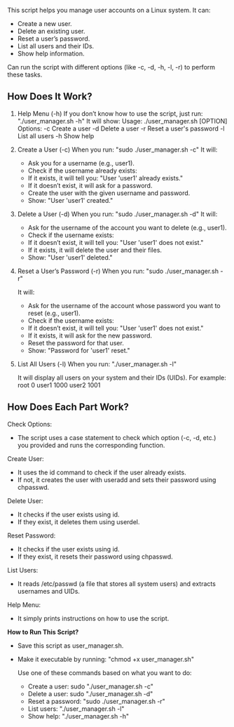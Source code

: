This script helps you manage user accounts on a Linux system. It can:
 - Create a new user.
 - Delete an existing user.
 - Reset a user’s password.
 - List all users and their IDs.
 - Show help information.

Can run the script with different options (like -c, -d, -h, -l, -r) to perform these tasks.

## How Does It Work?
  1. Help Menu (-h)
      If you don’t know how to use the script, just run: "./user_manager.sh -h"
    It will show:
      Usage: ./user_manager.sh [OPTION]
      Options:
      -c  Create a user
      -d  Delete a user
      -r  Reset a user's password
      -l  List all users
      -h  Show help


  2. Create a User (-c)
        When you run: "sudo ./user_manager.sh -c"
     It will:
     -   Ask you for a username (e.g., user1).
     -   Check if the username already exists:
     -   If it exists, it will tell you: "User 'user1' already exists."
     -   If it doesn’t exist, it will ask for a password.
     -   Create the user with the given username and password.
     -   Show: "User 'user1' created."

  3. Delete a User (-d)
        When you run: "sudo ./user_manager.sh -d"
     It will:
     -   Ask for the username of the account you want to delete (e.g., user1).
     -   Check if the username exists:
     -   If it doesn’t exist, it will tell you: "User 'user1' does not exist."
     -   If it exists, it will delete the user and their files.
     -   Show: "User 'user1' deleted."

  4. Reset a User’s Password (-r)
         When you run: "sudo ./user_manager.sh -r"

     It will:
      -  Ask for the username of the account whose password you want to reset (e.g., user1).
      -  Check if the username exists:
      -  If it doesn’t exist, it will tell you: "User 'user1' does not exist."
      -  If it exists, it will ask for the new password.
      -  Reset the password for that user.
      -  Show: "Password for 'user1' reset."

  5. List All Users (-l)
        When you run: "./user_manager.sh -l"

     It will display all users on your system and their IDs (UIDs). For example:
         root    0
         user1   1000
         user2   1001



## How Does Each Part Work?


  Check Options:
   - The script uses a case statement to check which option (-c, -d, etc.) you provided and runs the corresponding function.
    
  Create User:
   - It uses the id command to check if the user already exists.
   - If not, it creates the user with useradd and sets their password using chpasswd.
    
  Delete User:
   - It checks if the user exists using id.
   - If they exist, it deletes them using userdel.
    
  Reset Password:
   - It checks if the user exists using id.
   - If they exist, it resets their password using chpasswd.
    
  List Users:
   - It reads /etc/passwd (a file that stores all system users) and extracts usernames and UIDs.
    
  Help Menu:
   - It simply prints instructions on how to use the script.



**How to Run This Script?**

  - Save this script as user_manager.sh.
  - Make it executable by running: "chmod +x user_manager.sh"
    

    Use one of these commands based on what you want to do:
   
    -  Create a user: sudo "./user_manager.sh -c"    
    -  Delete a user: sudo "./user_manager.sh -d"
    -  Reset a password: "sudo ./user_manager.sh -r"
    -  List users: "./user_manager.sh -l"
    -  Show help: "./user_manager.sh -h"

     




































     

